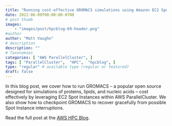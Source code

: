 ```yaml
---
title: "Running cost-effective GROMACS simulations using Amazon EC2 Spot Instances with AWS ParallelCluster"
date: 2022-06-09T00:00:00-0700
# post thumb
images:
    - "images/post/hpcblog-69-header.png"
#author
author: "Matt Vaughn"
# description
description: ""
# Taxonomies
categories: [ "AWS ParallelCluster", ]
tags: [ "ParallelCluster",  "HPC",  "hpcblog", ]
type: "regular" # available type (regular or featured)
draft: false
---
```


In this blog post, we cover how to run GROMACS – a popular open source designed for simulations of proteins, lipids, and nucleic acids – cost effectively by leveraging EC2 Spot Instances within AWS ParallelCluster. We also show how to checkpoint GROMACS to recover gracefully from possible Spot Instance interruptions.

Read the full post at the [AWS HPC Blog](https://aws.amazon.com/blogs/hpc/running-gromacs-on-spot-with-checkpointing/).
